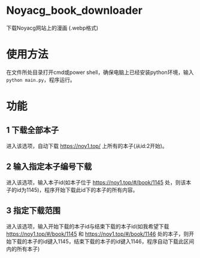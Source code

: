 # Noyacg_book_downloader
下载Noyacg网站上的漫画 (.webp格式)
# 使用方法
在文件所处目录打开cmd或power shell，确保电脑上已经安装python环境，输入`python main.py`，程序运行。
# 功能
## 1 下载全部本子
进入该选项，自动下载 https://noy1.top/ 上所有的本子(从id:2开始)。
## 2 输入指定本子编号下载
进入该选项，输入本子id(如本子位于 https://noy1.top/#/book/1145 处，则该本子的id为1145)，程序开始下载此id下的本子的所有内容。
## 3 指定下载范围
进入该选项，输入开始下载的本子id与结束下载的本子id(如我希望下载 https://noy1.top/#/book/1145 和 https://noy1.top/#/book/1146 处的本子，则开始下载的本子的id键入1145，结束下载的本子的id键入1146，程序自动下载此区间内的所有本子)
